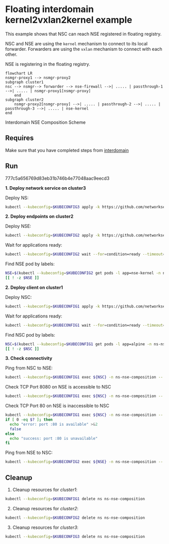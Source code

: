 # Floating interdomain kernel2vxlan2kernel example

This example shows that NSC can reach NSE registered in floating registry.

NSC and NSE are using the `kernel` mechanism to connect to its local forwarder.
Forwarders are using the `vxlan` mechanism to connect with each other.

NSE is registering in the floating registry.

```mermaid
flowchart LR
nsmgr-proxy1 --> nsmgr-proxy2
subgraph cluster1
nsc --> nsmgr--> forwarder --> nse-firewall -->| ..... | passthrough-1 -->| ..... | nsmgr-proxy1[nsmgr-proxy]
    end
subgraph cluster2
    nsmgr-proxy2[nsmgr-proxy] -->| ..... | passthrough-2 -->| ..... | passthrough-3 -->| ..... | nse-kernel 
end
```
Interdomain NSE Composition Scheme

## Requires

Make sure that you have completed steps from [interdomain](../../)

## Run

777c5a656769d83eb31b746b4e77048aac9eecd3

**1. Deploy network service on cluster3**

Deploy NS:
```bash
kubectl --kubeconfig=$KUBECONFIG3 apply -k https://github.com/networkservicemesh/deployments-k8s/examples/multicluster/usecases/floating_nse_composition/cluster3?ref=777c5a656769d83eb31b746b4e77048aac9eecd3
```

**2. Deploy endpoints on cluster2**

Deploy NSE:
```bash
kubectl --kubeconfig=$KUBECONFIG2 apply -k https://github.com/networkservicemesh/deployments-k8s/examples/multicluster/usecases/floating_nse_composition/cluster2?ref=777c5a656769d83eb31b746b4e77048aac9eecd3
```

Wait for applications ready:
```bash
kubectl --kubeconfig=$KUBECONFIG2 wait --for=condition=ready --timeout=1m pod -l app=nse-kernel -n ns-nse-composition
```

Find NSE pod by labels:
```bash
NSE=$(kubectl --kubeconfig=$KUBECONFIG2 get pods -l app=nse-kernel -n ns-nse-composition --template '{{range .items}}{{.metadata.name}}{{"\n"}}{{end}}')
[[ ! -z $NSE ]]
```

**2. Deploy client on cluster1**

Deploy NSC:
```bash
kubectl --kubeconfig=$KUBECONFIG1 apply -k https://github.com/networkservicemesh/deployments-k8s/examples/multicluster/usecases/floating_nse_composition/cluster1?ref=777c5a656769d83eb31b746b4e77048aac9eecd3
```

Wait for applications ready:
```bash
kubectl --kubeconfig=$KUBECONFIG1 wait --for=condition=ready --timeout=5m pod -l app=alpine -n ns-nse-composition
```

Find NSC pod by labels:
```bash
NSC=$(kubectl --kubeconfig=$KUBECONFIG1 get pods -l app=alpine -n ns-nse-composition --template '{{range .items}}{{.metadata.name}}{{"\n"}}{{end}}')
[[ ! -z $NSC ]]
```

**3. Check connectivity**

Ping from NSC to NSE:
```bash
kubectl --kubeconfig=$KUBECONFIG1 exec ${NSC} -n ns-nse-composition -- ping -c 4 172.16.1.100
```

Check TCP Port 8080 on NSE is accessible to NSC
```bash
kubectl --kubeconfig=$KUBECONFIG1 exec ${NSC} -n ns-nse-composition -- wget -O /dev/null --timeout 5 "172.16.1.100:8080"
```

Check TCP Port 80 on NSE is inaccessible to NSC
```bash
kubectl --kubeconfig=$KUBECONFIG1 exec ${NSC} -n ns-nse-composition -- wget -O /dev/null --timeout 5 "172.16.1.100:80"
if [ 0 -eq $? ]; then
  echo "error: port :80 is available" >&2
  false
else
  echo "success: port :80 is unavailable"
fi
```

Ping from NSE to NSC:
```bash
kubectl --kubeconfig=$KUBECONFIG2 exec ${NSE} -n ns-nse-composition -- ping -c 4 172.16.1.101
```

## Cleanup

1. Cleanup resources for *cluster1*:
```bash
kubectl --kubeconfig=$KUBECONFIG1 delete ns ns-nse-composition
```

2. Cleanup resources for *cluster2*:
```bash
kubectl --kubeconfig=$KUBECONFIG2 delete ns ns-nse-composition
```

3. Cleanup resources for *cluster3*:
```bash
kubectl --kubeconfig=$KUBECONFIG3 delete ns ns-nse-composition
```

